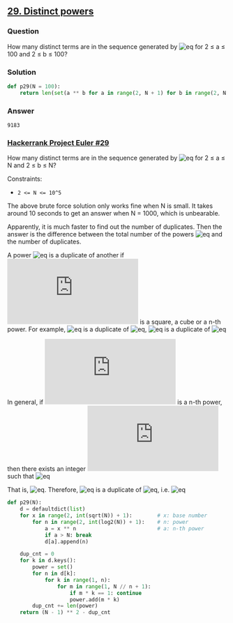 ## **[29. Distinct powers](https://projecteuler.net/problem=29)**

### Question
How many distinct terms are in the sequence generated by ![eq](https://latex.codecogs.com/gif.latex?a^b) for 2 ≤ a ≤ 100 and 2 ≤ b ≤ 100?

### Solution
```python
def p29(N = 100):
    return len(set(a ** b for a in range(2, N + 1) for b in range(2, N + 1)))
```

### Answer 
`9183`

### [Hackerrank Project Euler #29](https://www.hackerrank.com/contests/projecteuler/challenges/euler029/problem) 
How many distinct terms are in the sequence generated by ![eq](https://latex.codecogs.com/gif.latex?a^b) for 2 ≤ a ≤ N and 2 ≤ b ≤ N?

Constraints:
- `2 <= N <= 10^5`

The above brute force solution only works fine when N is small. It takes around 10 seconds to get an answer when N = 1000, which is unbearable. 

Apparently, it is much faster to find out the number of duplicates. Then the answer is the difference between the total number of the powers ![eq](https://latex.codecogs.com/gif.latex?(N-1)^2) and the number of duplicates. 

A power ![eq](https://latex.codecogs.com/gif.latex?a^b) is a duplicate of another if ![eq](https://latex.codecogs.com/gif.latex?a) is a square, a cube or a n-th power. For example, ![eq](https://latex.codecogs.com/gif.latex?4^2) is a duplicate of ![eq](https://latex.codecogs.com/gif.latex?2^4), ![eq](https://latex.codecogs.com/gif.latex?8^6) is a duplicate of ![eq](https://latex.codecogs.com/gif.latex?4^9)

In general, if ![eq](https://latex.codecogs.com/gif.latex?a) is a n-th power, then there exists an integer ![eq](https://latex.codecogs.com/gif.latex?c) such that ![eq](https://latex.codecogs.com/gif.latex?c=a^{k/n},&space;\textrm{where&space;}&space;k=1,...,n-1)

That is, ![eq](https://latex.codecogs.com/gif.latex?a=c^{n/k}). Therefore, ![eq](https://latex.codecogs.com/gif.latex?a^{mk}) is a duplicate of ![eq](https://latex.codecogs.com/gif.latex?c^{mn}), i.e. ![eq](https://latex.codecogs.com/gif.latex?a^{mk}=c^{mn},&space;\textrm{where&space;}&space;1\leqslant&space;m\leqslant&space;N/n)


```python
def p29(N):
    d = defaultdict(list)
    for x in range(2, int(sqrt(N)) + 1):        # x: base number
        for n in range(2, int(log2(N)) + 1):    # n: power
            a = x ** n                          # a: n-th power
            if a > N: break
            d[a].append(n)

    dup_cnt = 0
    for k in d.keys():
        power = set()
        for n in d[k]:
            for k in range(1, n):
                for m in range(1, N // n + 1):
                    if m * k == 1: continue
                    power.add(m * k)
        dup_cnt += len(power)
    return (N - 1) ** 2 - dup_cnt
```
